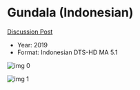 # Gundala (Indonesian)

[Discussion Post](https://www.avsforum.com/threads/bass-eq-for-filtered-movies.2995212/post-59973728)

* Year: 2019
* Format: Indonesian DTS-HD MA 5.1

![img 0](https://i.imgur.com/1irkXWG.jpg)

![img 1](https://i.imgur.com/or4hqVt.png)

